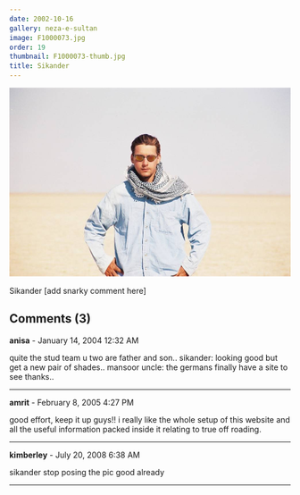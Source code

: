 ```yaml
---
date: 2002-10-16
gallery: neza-e-sultan
image: F1000073.jpg
order: 19
thumbnail: F1000073-thumb.jpg
title: Sikander
---
```


![Sikander](./F1000073.jpg)

Sikander [add snarky comment here]

<div id="comments">

## Comments (3)

**anisa** - January 14, 2004 12:32 AM

quite the stud team u two are father and son.. sikander: looking good but get a new pair of shades..
mansoor uncle: the germans finally have a site to see thanks..

---

**amrit** - February  8, 2005  4:27 PM

good effort, keep it up guys!! i really like the whole setup of this website and all the useful information packed inside it relating to true off roading.

---

**kimberley** - July 20, 2008  6:38 AM

sikander stop posing the pic good already

---

</div>
